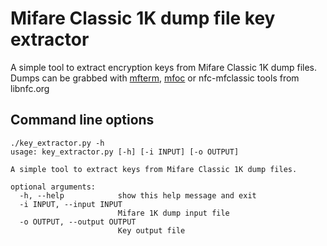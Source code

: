# Mifare Classic 1K dump file key extractor

A simple tool to extract encryption keys from Mifare Classic 1K dump files.
Dumps can be grabbed with [mfterm](https://github.com/4ZM/mfterm), [mfoc](https://github.com/nfc-tools/mfoc) or nfc-mfclassic tools from libnfc.org

## Command line options
```
./key_extractor.py -h
usage: key_extractor.py [-h] [-i INPUT] [-o OUTPUT]

A simple tool to extract keys from Mifare Classic 1K dump files.

optional arguments:
  -h, --help            show this help message and exit
  -i INPUT, --input INPUT
                        Mifare 1K dump input file
  -o OUTPUT, --output OUTPUT
                        Key output file
```
